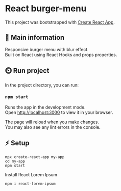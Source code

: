 # React burger-menu

This project was bootstrapped with [Create React App](https://github.com/facebook/create-react-app).

## 🦉 Main information

Responsive burger menu with blur effect.\
Built on React using React Hooks and props properties.

## ⏲️ Run project

In the project directory, you can run:

### `npm start`

Runs the app in the development mode.\
Open [http://localhost:3000](http://localhost:3000) to view it in your browser.

The page will reload when you make changes.\
You may also see any lint errors in the console.

## ⚡ Setup

```
npx create-react-app my-app
cd my-app
npm start
```
Install React Lorem Ipsum

```
npm i react-lorem-ipsum
```